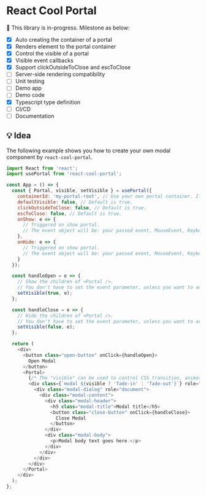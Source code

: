 # React Cool Portal

🚧 This library is in-progress. Milestone as below:

- [x] Auto creating the container of a portal
- [x] Renders element to the portal container
- [x] Control the visible of a portal
- [x] Visible event callbacks
- [x] Support clickOutsideToClose and escToClose
- [ ] Server-side rendering compatibility
- [ ] Unit testing
- [ ] Demo app
- [ ] Demo code
- [x] Typescript type definition
- [ ] CI/CD
- [ ] Documentation

## 💡 Idea

The following example shows you how to create your own modal component by `react-cool-portal`.

```js
import React from 'react';
import usePortal from 'react-cool-portal';

const App = () => {
  const { Portal, visible, setVisible } = usePortal({
    containerId: 'my-portal-root', // Use your own portal container. If no set, we'll create it for you.
    defaultVisible: false, // Default is true.
    clickOutsideToClose: false, // Default is true.
    escToClose: false, // Default is true.
    onShow: e => {
      // Triggered on show portal.
      // The event object will be: your passed event, MouseEvent, KeyboardEvent.
    },
    onHide: e => {
      // Triggered on show portal.
      // The event object will be: your passed event, MouseEvent, KeyboardEvent.
    }
  });

  const handleOpen = e => {
    // Show the children of <Portal />.
    // You don't have to set the event parameter, unless you want to access it via onShow(e).
    setVisible(true, e);
  };

  const handleClose = e => {
    // Hide the children of <Portal />.
    // You don't have to set the event parameter, unless you want to access it via onHide(e).
    setVisible(false, e);
  };

  return (
    <div>
      <button class="open-button" onClick={handleOpen}>
        Open Modal
      </button>
      <Portal>
        {/* The "visible" can be used to control CSS transition, animation */}
        <div class={`modal ${visible ? 'fade-in' : 'fade-out'}`} role="dialog">
          <div class="modal-dialog" role="document">
            <div class="modal-content">
              <div class="modal-header">
                <h5 class="modal-title">Modal title</h5>
                <button class="close-button" onClick={handleClose}>
                  Close Modal
                </button>
              </div>
              <div class="modal-body">
                <p>Modal body text goes here.</p>
              </div>
            </div>
          </div>
        </div>
      </Portal>
    </div>
  );
};
```
